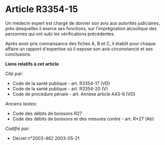 # Article R3354-15

Un médecin expert est chargé de donner son avis aux autorités judiciaires, près desquelles il exerce ses fonctions, sur
l'imprégnation alcoolique des personnes qui ont subi les vérifications précédentes.

Après avoir pris connaissance des fiches A, B et C, il établit pour chaque affaire un rapport d'expertise où il expose son
avis circonstancié et ses conclusions.

**Liens relatifs à cet article**

_Cité par_:

  - Code de la santé publique - art. R3354-17 (VD)
  - Code de la santé publique - art. R3354-20 (V)
  - Code de procédure pénale - art. Annexe article A43-6 (VD)

_Anciens textes_:

  - Code des débits de boissons R27
  - Code des débits de boissons et des mesures contre  - art. R*27 (Ab)

_Codifié par_:

  - Décret n°2003-462 2003-05-21
